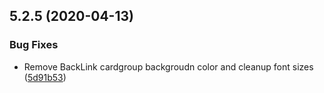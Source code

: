 ## 5.2.5 (2020-04-13)


### Bug Fixes

* Remove BackLink cardgroup backgroudn color and cleanup font sizes ([5d91b53](https://github.com/phandcock/grampsview/commit/5d91b53a198cf146f8baba8aff0230ec15e689a8))



